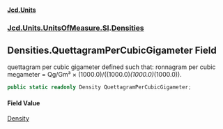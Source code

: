#### [Jcd.Units](index.md 'index')
### [Jcd.Units.UnitsOfMeasure.SI](Jcd.Units.UnitsOfMeasure.SI.md 'Jcd.Units.UnitsOfMeasure.SI').[Densities](Densities.md 'Jcd.Units.UnitsOfMeasure.SI.Densities')

## Densities.QuettagramPerCubicGigameter Field

quettagram per cubic gigameter defined such that: ronnagram per cubic megameter = Qg/Gm³ ×
(1000.0)/((1000.0)*(1000.0)*(1000.0)).

```csharp
public static readonly Density QuettagramPerCubicGigameter;
```

#### Field Value
[Density](Density.md 'Jcd.Units.UnitTypes.Density')